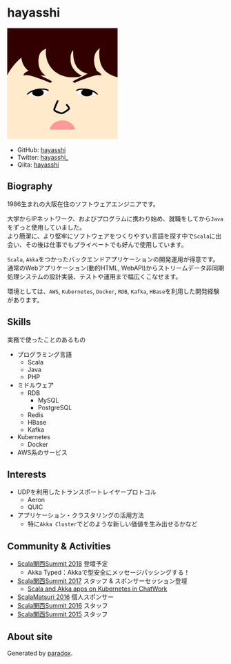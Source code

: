 # hayasshi

![icon](icon.png)

- GitHub: [hayasshi](https://github.com/hayasshi)
- Twitter: [hayasshi_](https://twitter.com/hayasshi_)
- Qiita: [hayasshi](https://qiita.com/hayasshi)

## Biography

1986生まれの大阪在住のソフトウェアエンジニアです。

大学からIPネットワーク、およびプログラムに携わり始め、就職をしてから`Java`をずっと使用していました。<br/>
より簡潔に、より堅牢にソフトウェアをつくりやすい言語を探す中で`Scala`に出会い、その後は仕事でもプライベートでも好んで使用しています。

`Scala`, `Akka`をつかったバックエンドアプリケーションの開発運用が得意です。<br />
通常のWebアプリケーション(動的HTML, WebAPI)からストリームデータ非同期処理システムの設計実装、テストや運用まで幅広くこなせます。

環境としては、`AWS`, `Kubernetes`, `Docker`, `RDB`, `Kafka`, `HBase`を利用した開発経験があります。

## Skills

実務で使ったことのあるもの

- プログラミング言語
    - Scala
    - Java
    - PHP
- ミドルウェア
    - RDB
        - MySQL
        - PostgreSQL
    - Redis
    - HBase
    - Kafka
- Kubernetes
    - Docker
- AWS系のサービス

## Interests

- UDPを利用したトランスポートレイヤープロトコル
    - Aeron
    - QUIC
- アプリケーション・クラスタリングの活用方法
    - 特に`Akka Cluster`でどのような新しい価値を生み出せるかなど

## Community & Activities

- [Scala関西Summit 2018](https://2018.scala-kansai.org/) 登壇予定
    - Akka Typed：Akkaで型安全にメッセージパッシングする！
- [Scala関西Summit 2017](http://summit.scala-kansai.org/2017/index.html) スタッフ & スポンサーセッション登壇
    - [Scala and Akka apps on Kubernetes in ChatWork](https://speakerdeck.com/hayasshi/scala-and-akka-apps-on-kubernetes-in-chatwork)
- [ScalaMatsuri 2016](http://2016.scalamatsuri.org/) 個人スポンサー
- [Scala関西Summit 2016](http://summit.scala-kansai.org/2016/index.html) スタッフ
- [Scala関西Summit 2015](http://summit.scala-kansai.org/2015/index.html) スタッフ

## About site

Generated by [paradox](https://github.com/lightbend/paradox).
